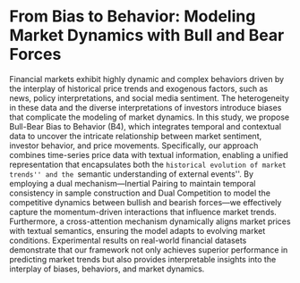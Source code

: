 # From Bias to Behavior: Modeling Market Dynamics with Bull and Bear Forces

Financial markets exhibit highly dynamic and complex behaviors driven by the interplay of historical price trends and exogenous factors, such as news, policy interpretations, and social media sentiment. The heterogeneity in these data and the diverse interpretations of investors introduce biases that complicate the modeling of market dynamics. In this study, we propose Bull-Bear Bias to Behavior (B4), which integrates temporal and contextual data to uncover the intricate relationship between market sentiment, investor behavior, and price movements. Specifically, our approach combines time-series price data with textual information, enabling a unified representation that encapsulates both the ``historical evolution of market trends'' and the ``semantic understanding of external events''. By employing a dual mechanism—Inertial Pairing to maintain temporal consistency in sample construction and Dual Competition to model the competitive dynamics between bullish and bearish forces—we effectively capture the momentum-driven interactions that influence market trends. Furthermore, a cross-attention mechanism dynamically aligns market prices with textual semantics, ensuring the model adapts to evolving market conditions. Experimental results on real-world financial datasets demonstrate that our framework not only achieves superior performance in predicting market trends but also provides interpretable insights into the interplay of biases, behaviors, and market dynamics.

